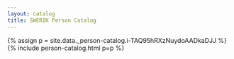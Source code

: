 ```yaml
---
layout: catalog
title: SWERIK Person Catalog
---
```

{% assign p = site.data._person-catalog.i-TAQ95hRXzNuydoAADkaDJJ %}
{% include person-catalog.html p=p %}

